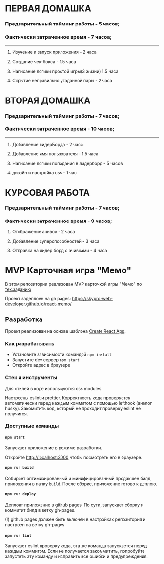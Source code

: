 # ПЕРВАЯ ДОМАШКА

### Предварительный тайминг работы - 5 часов;

### Фактически затраченное время - 7 часоа;

---

1. Изучение и запуск приложения - 2 часа

2. Создание чек-бокса - 1.5 часа

3. Написание логики простой игры(3 жизни) 1.5 часа

4. Скрытие неправильно угаданной пары - 2 часа

# ВТОРАЯ ДОМАШКА

### Предварительный тайминг работы - 7 часов;

### Фактически затраченное время - 10 часов;

---

1. Добавление лидерБорда - 2 часа

2. Добавление имя пользователя - 1.5 часа

3. Написание логики попадания в лидерборд - 5 часов

4. дизайн и настройка css - 1 час

# КУРСОВАЯ РАБОТА

### Предварительный тайминг работы - 7 часов;

### Фактически затраченное время - 9 часов;

1. Отображение ачивок - 2 часа

2. Добавление суперспособностей - 3 часа

3. Отправка на лидер борд с ачивками - 4 часа

# MVP Карточная игра "Мемо"

В этом репозитории реализован MVP карточкой игры "Мемо" по [тех.заданию](./docs/mvp-spec.md)

Проект задеплоен на gh pages:
https://skypro-web-developer.github.io/react-memo/

## Разработка

Проект реализован на основе шаблона [Create React App](https://github.com/facebook/create-react-app).

### Как разрабатывать

- Установите зависимости командой `npm install`
- Запустите dev сервер `npm start`
- Откройте адрес в браузере

### Стек и инструменты

Для стилей в коде используются css modules.

Настроены eslint и prettier. Корректность кода проверяется автоматически перед каждым коммитом с помощью lefthook (аналог husky). Закомитить код, который не проходит проверку eslint не получится.

### Доступные команды

#### `npm start`

Запускает приложение в режиме разработки.

Откройте [http://localhost:3000](http://localhost:3000) чтобы посмотреть его в браузере.

#### `npm run build`

Собирает оптимизированный и минифицированный продакшен билд приложения в папку `build`.
После сборке, приложение готово к деплою.

#### `npm run deploy`

Деплоит приложение в github pages. По сути, запускает сборку и коммитит билд в ветку gh-pages.

(!) github pages должен быть включен в настройках репозитория и настроен на ветку gh-pages

#### `npm run lint`

Запускает eslint проверку кода, эта же команда запускается перед каждым коммитом.
Если не получается закоммитить, попробуйте запустить эту команду и исправить все ошибки и предупреждения.
